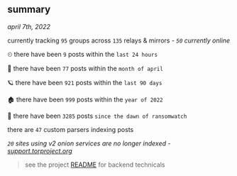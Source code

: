 
## summary
_april 7th, 2022_

currently tracking `95` groups across `135` relays & mirrors - _`50` currently online_

⏲ there have been `9` posts within the `last 24 hours`

🦈 there have been `77` posts within the `month of april`

🪐 there have been `921` posts within the `last 90 days`

🏚 there have been `999` posts within the `year of 2022`

🦕 there have been `3285` posts `since the dawn of ransomwatch`

there are `47` custom parsers indexing posts

_`20` sites using v2 onion services are no longer indexed - [support.torproject.org](https://support.torproject.org/onionservices/v2-deprecation/)_

> see the project [README](https://github.com/thetanz/ransomwatch#ransomwatch--) for backend technicals
